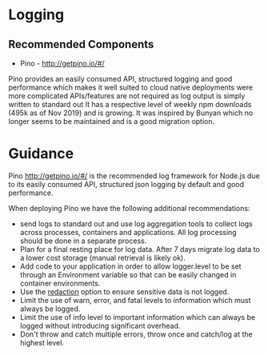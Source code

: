 # Logging

## Recommended Components

* Pino - http://getpino.io/#/

Pino provides an easily consumed API, structured logging and good performance
which makes it well suited to cloud native deployments were more complicated
APIs/features are not required as log output is simply written to standard out
It has a respective level of weekly npm downloads (495k as of Nov 2019)
and is growing. It was inspired by Bunyan which no longer seems to be maintained
and is a good migration option.

# Guidance

Pino http://getpino.io/#/ is the recommended log framework for Node.js due
to its easily consumed API, structured json logging  by default
and good performance.

When deploying Pino we have the following additional recommendations:

* send logs to standard out and use log aggregation tools to collect
  logs across processes, containers and applications. All log processing
  should be done in a separate process.
* Plan for a final resting place for log data. After 7 days migrate
  log data to a lower cost storage (manual retrieval is likely ok).
* Add code to your application in order to allow logger.level
  to be set through an Environment variable so that can be easily
  changed in container environments.
* Use the [redaction](https://github.com/pinojs/pino/blob/HEAD/docs/redaction.md)
  option to ensure sensitive data is not logged.
* Limit the use of warn, error, and fatal levels to information
  which must always be logged.
* Limit the use of info level to important information which can
  always be logged without introducing significant overhead.
* Don't throw and catch multiple errors, throw once and catch/log at the
  highest level.

